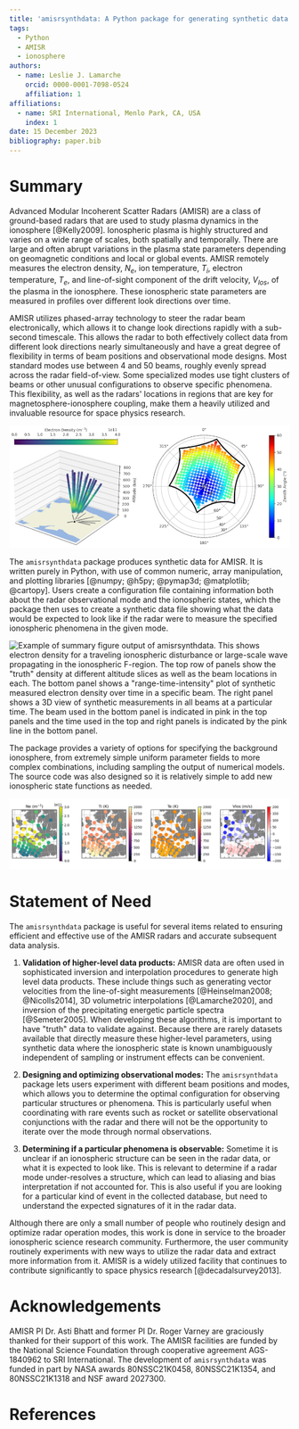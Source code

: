 ```yaml
---
title: 'amisrsynthdata: A Python package for generating synthetic data for the Advanced Modular Incoherent Scatter Radars'
tags:
  - Python
  - AMISR
  - ionosphere
authors:
  - name: Leslie J. Lamarche
    orcid: 0000-0001-7098-0524
    affiliation: 1
affiliations:
  - name: SRI International, Menlo Park, CA, USA
    index: 1
date: 15 December 2023
bibliography: paper.bib
---
```


# Summary

Advanced Modular Incoherent Scatter Radars (AMISR) are a class of ground-based radars that are used to study plasma dynamics in the ionosphere [@Kelly2009].  Ionospheric plasma is highly structured and varies on a wide range of scales, both spatially and temporally. There are large and often abrupt variations in the plasma state parameters depending on geomagnetic conditions and local or global events. AMISR remotely measures the electron density, $N_e$, ion temperature, $T_i$, electron temperature, $T_e$, and line-of-sight component of the drift velocity, $V_{los}$, of the plasma in the ionosphere.  These ionospheric state parameters are measured in profiles over different look directions over time.

AMISR utilizes phased-array technology to steer the radar beam electronically, which allows it to change look directions rapidly with a sub-second timescale.  This allows the radar to both effectively collect data from different look directions nearly simultaneously and have a great degree of flexibility in terms of beam positions and observational mode designs.  Most standard modes use between 4 and 50 beams, roughly evenly spread across the radar field-of-view.  Some specialized modes use tight clusters of beams or other unusual configurations to observe specific phenomena. This flexibility, as well as the radars' locations in regions that are key for magnetosphere-ionosphere coupling, make them a heavily utilized and invaluable resource for space physics research.

![Left: A 3D visualization of beam positions with synthetic density measurements from a commonly run 11 beam AMISR mode. Right: All possible beam positions within the AMISR field-of-view.](amisr_fov.png)

The `amisrsynthdata` package produces synthetic data for AMISR.  It is written purely in Python, with use of common numeric, array manipulation, and plotting libraries [@numpy; @h5py; @pymap3d; @matplotlib; @cartopy].  Users create a configuration file containing information both about the radar observational mode and the ionospheric states, which the package then uses to create a synthetic data file showing what the data would be expected to look like if the radar were to measure the specified ionospheric phenomena in the given mode.

![Example of summary figure output of `amisrsynthdata`.  This shows electron density for a traveling ionospheric disturbance or large-scale wave propagating in the ionospheric F-region.  The top row of panels show the "truth" density at different altitude slices as well as the beam locations in each.  The bottom panel shows a "range-time-intensity" plot of synthetic measured electron density over time in a specific beam.  The right panel shows a 3D view of synthetic measurements in all beams at a particular time.  The beam used in the bottom panel is indicated in pink in the top panels and the time used in the top and right panels is indicated by the pink line in the bottom panel.](../docs/synthdata_summary_ne.png)

The package provides a variety of options for specifying the background ionosphere, from extremely simple uniform parameter fields to more complex combinations, including sampling the output of numerical models. The source code was also designed so it is relatively simple to add new ionospheric state functions as needed.

![Horizontal slices of synthetic AMISR data in all four standard incoherent scatter radar parameters.   The ionosphere used in this case comes from output of the GEMINI numerical model of local ionospheric dynamics [@Zettergren2015]](../docs/synthdata_gemini_plot.png)

# Statement of Need

The `amisrsynthdata` package is useful for several items related to ensuring efficient and effective use of the AMISR radars and accurate subsequent data analysis.

1. **Validation of higher-level data products:** AMISR data are often used in sophisticated inversion and interpolation procedures to generate high level data products.  These include things such as generating vector velocities from the line-of-sight measurements [@Heinselman2008; @Nicolls2014], 3D volumetric interpolations [@Lamarche2020], and inversion of the precipitating energetic particle spectra [@Semeter2005].  When developing these algorithms, it is important to have "truth" data to validate against.  Because there are rarely datasets available that directly measure these higher-level parameters, using synthetic data where the ionospheric state is known unambiguously independent of sampling or instrument effects can be convenient.

2. **Designing and optimizing observational modes:**  The `amisrsynthdata` package lets users experiment with different beam positions and modes, which allows you to determine the optimal configuration for observing particular structures or phenomena.  This is particularly useful when coordinating with rare events such as rocket or satellite observational conjunctions with the radar and there will not be the opportunity to iterate over the mode through normal observations.

3. **Determining if a particular phenomena is observable:** Sometime it is unclear if an ionospheric structure can be seen in the radar data, or what it is expected to look like.  This is relevant to determine if a radar mode under-resolves a structure, which can lead to aliasing and bias interpretation if not accounted for.  This is also useful if you are looking for a particular kind of event in the collected database, but need to understand the expected signatures of it in the radar data.

Although there are only a small number of people who routinely design and optimize radar operation modes, this work is done in service to the broader ionospheric science research community.  Furthermore, the user community routinely experiments with new ways to utilize the radar data and extract more information from it.  AMISR is a widely utilized facility that continues to contribute significantly to space physics research [@decadalsurvey2013].

# Acknowledgements

AMISR PI Dr. Asti Bhatt and former PI Dr. Roger Varney are graciously thanked for their support of this work.  The AMISR facilities are funded by the National Science Foundation through cooperative agreement AGS-1840962 to SRI International. The development of `amisrsynthdata` was funded in part by NASA awards 80NSSC21K0458, 80NSSC21K1354, and 80NSSC21K1318 and NSF award 2027300.

# References
